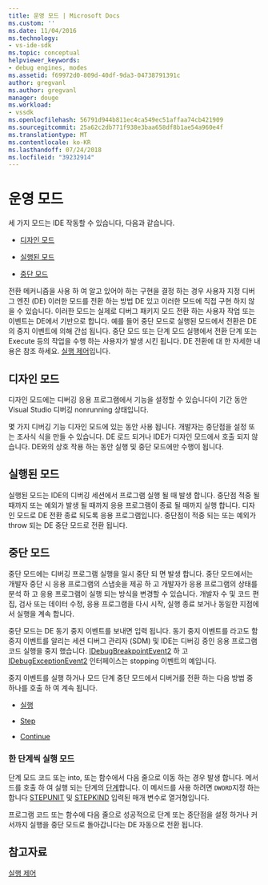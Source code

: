 ```yaml
---
title: 운영 모드 | Microsoft Docs
ms.custom: ''
ms.date: 11/04/2016
ms.technology:
- vs-ide-sdk
ms.topic: conceptual
helpviewer_keywords:
- debug engines, modes
ms.assetid: f69972d0-809d-40df-9da3-04738791391c
author: gregvanl
ms.author: gregvanl
manager: douge
ms.workload:
- vssdk
ms.openlocfilehash: 56791d944b811ec4ca549ec51affaa74cb421909
ms.sourcegitcommit: 25a62c2db771f938e3baa658df8b1ae54a960e4f
ms.translationtype: MT
ms.contentlocale: ko-KR
ms.lasthandoff: 07/24/2018
ms.locfileid: "39232914"
---
```

# <a name="operational-modes"></a>운영 모드
세 가지 모드는 IDE 작동할 수 있습니다, 다음과 같습니다.  
  
-   [디자인 모드](#vsconoperationalmodesanchor1)  
  
-   [실행된 모드](#vsconoperationalmodesanchor2)  
  
-   [중단 모드](#vsconoperationalmodesanchor3)  
  
 전환 메커니즘을 사용 하 여 알고 있어야 하는 구현을 결정 하는 경우 사용자 지정 디버그 엔진 (DE) 이러한 모드를 전환 하는 방법 DE 있고 이러한 모드에 직접 구현 하지 않을 수 있습니다. 이러한 모드는 실제로 디버그 패키지 모드 전환 하는 사용자 작업 또는 이벤트는 DE에서 기반으로 합니다. 예를 들어 중단 모드로 실행된 모드에서 전환은 DE의 중지 이벤트에 의해 간섭 됩니다. 중단 모드 또는 단계 모드 실행에서 전환 단계 또는 Execute 등의 작업을 수행 하는 사용자가 발생 시킨 됩니다. DE 전환에 대 한 자세한 내용은 참조 하세요. [실행 제어](../../extensibility/debugger/control-of-execution.md)입니다.  
  
##  <a name="vsconoperationalmodesanchor1"></a> 디자인 모드  
 디자인 모드에는 디버깅 응용 프로그램에서 기능을 설정할 수 있습니다이 기간 동안 Visual Studio 디버깅 nonrunning 상태입니다.  
  
 몇 가지 디버깅 기능 디자인 모드에 있는 동안 사용 됩니다. 개발자는 중단점을 설정 또는 조사식 식을 만들 수 있습니다. DE 로드 되거나 IDE가 디자인 모드에서 호출 되지 않습니다. DE와의 상호 작용 하는 동안 실행 및 중단 모드에만 수행이 됩니다.  
  
##  <a name="vsconoperationalmodesanchor2"></a> 실행된 모드  
 실행된 모드는 IDE의 디버깅 세션에서 프로그램 실행 될 때 발생 합니다. 중단점 적중 될 때까지 또는 예외가 발생 될 때까지 응용 프로그램이 종료 될 때까지 실행 합니다. 디자인 모드로 DE 전환 종료 되도록 응용 프로그램입니다. 중단점이 적중 되는 또는 예외가 throw 되는 DE 중단 모드로 전환 됩니다.  
  
##  <a name="vsconoperationalmodesanchor3"></a> 중단 모드  
 중단 모드에는 디버깅 프로그램 실행을 일시 중단 되 면 발생 합니다. 중단 모드에서는 개발자 중단 시 응용 프로그램의 스냅숏을 제공 하 고 개발자가 응용 프로그램의 상태를 분석 하 고 응용 프로그램이 실행 되는 방식을 변경할 수 있습니다. 개발자 수 및 코드 편집, 검사 또는 데이터 수정, 응용 프로그램을 다시 시작, 실행 종료 보거나 동일한 지점에서 실행을 계속 합니다.  
  
 중단 모드는 DE 동기 중지 이벤트를 보내면 입력 됩니다. 동기 중지 이벤트를 라고도 함 중지 이벤트를 알리는 세션 디버그 관리자 (SDM) 및 IDE는 디버깅 중인 응용 프로그램 코드 실행을 중지 했습니다. [IDebugBreakpointEvent2](../../extensibility/debugger/reference/idebugbreakpointevent2.md) 하 고 [IDebugExceptionEvent2](../../extensibility/debugger/reference/idebugexceptionevent2.md) 인터페이스는 stopping 이벤트의 예입니다.  
  
 중지 이벤트를 실행 하거나 모드 단계 중단 모드에서 디버거를 전환 하는 다음 방법 중 하나를 호출 하 여 계속 됩니다.  
  
-   [실행](../../extensibility/debugger/reference/idebugprocess3-execute.md)  
  
-   [Step](../../extensibility/debugger/reference/idebugprocess3-step.md)  
  
-   [Continue](../../extensibility/debugger/reference/idebugprocess3-continue.md)  
  
###  <a name="vsconoperationalmodesanchor4"></a> 한 단계씩 실행 모드  
 단계 모드 코드 또는 into, 또는 함수에서 다음 줄으로 이동 하는 경우 발생 합니다. 메서드를 호출 하 여 실행 되는 단계의 [단계](../../extensibility/debugger/reference/idebugprocess3-step.md)합니다. 이 메서드를 사용 하려면 `DWORD`지정 하는 합니다 [STEPUNIT](../../extensibility/debugger/reference/stepunit.md) 및 [STEPKIND](../../extensibility/debugger/reference/stepkind.md) 입력된 매개 변수로 열거형입니다.  
  
 프로그램 코드 또는 함수에 다음 줄으로 성공적으로 단계 또는 중단점을 설정 하거나 커서까지 실행을 중단 모드로 돌아갑니다는 DE 자동으로 전환 됩니다.  
  
## <a name="see-also"></a>참고자료  
 [실행 제어](../../extensibility/debugger/control-of-execution.md)
